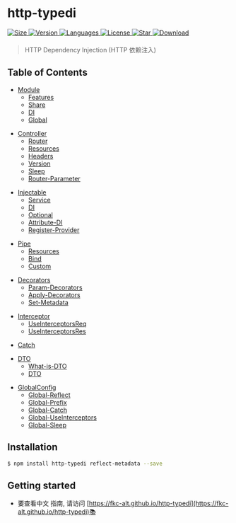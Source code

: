 # http-typedi

<div class='package-flex' style='margin-bottom: 20px'>
  <a href='https://www.npmjs.com/package/http-typedi' target='_blank'>
    <img src="https://img.shields.io/bundlephobia/minzip/http-typedi/latest" alt="Size" />
  </a>
  <a href="https://www.npmjs.com/package/http-typedi">
    <img src="https://img.shields.io/npm/v/http-typedi" alt="Version" />
  </a>
  <a href='https://www.npmjs.com/package/http-typedi'>
    <img src='https://img.shields.io/github/languages/top/fkc-alt/http-typedi' alt='Languages' />
  </a>
  <a href='https://www.npmjs.com/package/http-typedi' target='_blank'>
    <img src='https://img.shields.io/npm/l/http-typedi' alt='License' />
  </a>
  <a href='https://github.com/fkc-alt/http-typedi' target='_blank'>
    <img src='https://img.shields.io/github/stars/fkc-alt' alt='Star' />
  </a>
  <a href='https://www.npmjs.com/package/http-typedi' target='_blank'>
    <img src='https://img.shields.io/npm/dm/http-typedi' alt='Download' />
  </a>
</div>

> HTTP Dependency Injection (HTTP 依赖注入)

## Table of Contents

- [Module](https://fkc-alt.github.io/http-typedi/guide/module/)
  - [Features](https://fkc-alt.github.io/http-typedi/guide/module/features)
  - [Share](https://fkc-alt.github.io/http-typedi/guide/module/share)
  - [DI](https://fkc-alt.github.io/http-typedi/guide/module/dependency-injection)
  - [Global](https://fkc-alt.github.io/http-typedi/guide/module/global)
+ [Controller](https://fkc-alt.github.io/http-typedi/guide/controller/)
  - [Router](https://fkc-alt.github.io/http-typedi/guide/controller/router)
  - [Resources](https://fkc-alt.github.io/http-typedi/guide/controller/resources)
  - [Headers](https://fkc-alt.github.io/http-typedi/guide/controller/headers)
  - [Version](https://fkc-alt.github.io/http-typedi/guide/controller/version)
  - [Sleep](https://fkc-alt.github.io/http-typedi/guide/controller/sleep)
  - [Router-Parameter](https://fkc-alt.github.io/http-typedi/guide/controller/router-parameter)
* [Injectable](https://fkc-alt.github.io/http-typedi/guide/provider/)
  - [Service](https://fkc-alt.github.io/http-typedi/guide/provider/service)
  - [DI](https://fkc-alt.github.io/http-typedi/guide/provider/dependency-injection)
  - [Optional](https://fkc-alt.github.io/http-typedi/guide/provider/optional)
  - [Attribute-DI](https://fkc-alt.github.io/http-typedi/guide/provider/attribute-di)
  - [Register-Provider](https://fkc-alt.github.io/http-typedi/guide/provider/register-provider)
- [Pipe](https://fkc-alt.github.io/http-typedi/guide/pipe/)
  - [Resources](https://fkc-alt.github.io/http-typedi/guide/pipe/resources)
  - [Bind](https://fkc-alt.github.io/http-typedi/guide/pipe/bind)
  - [Custom](https://fkc-alt.github.io/http-typedi/guide/pipe/custom)
+ [Decorators](https://fkc-alt.github.io/http-typedi/guide/decorators/Param-decorators)
  + [Param-Decorators](https://fkc-alt.github.io/http-typedi/guide/decorators/Param-decorators)
  + [Apply-Decorators](https://fkc-alt.github.io/http-typedi/guide/decorators/apply-decorators)
  + [Set-Metadata](https://fkc-alt.github.io/http-typedi/guide/decorators/set-metadata)
- [Interceptor](https://fkc-alt.github.io/http-typedi/guide/interceptor)
  - [UseInterceptorsReq](https://fkc-alt.github.io/http-typedi/guide/interceptor/use-interceptors-req)
  - [UseInterceptorsRes](https://fkc-alt.github.io/http-typedi/guide/interceptor/use-interceptors-res)
* [Catch](https://fkc-alt.github.io/http-typedi/guide/catch)
+ [DTO](https://fkc-alt.github.io/http-typedi/guide/support/what-is-dto)
  + [What-is-DTO](https://fkc-alt.github.io/http-typedi/guide/support/what-is-dto)
  + [DTO](https://fkc-alt.github.io/http-typedi/guide/support/dto)
- [GlobalConfig](https://fkc-alt.github.io/http-typedi/guide/global-config/)
  - [Global-Reflect](https://fkc-alt.github.io/http-typedi/guide/global-config/route-reflect)
  - [Global-Prefix](https://fkc-alt.github.io/http-typedi/guide/global-config/prefix)
  - [Global-Catch](https://fkc-alt.github.io/http-typedi/guide/global-config/catch)
  - [Global-UseInterceptors](https://fkc-alt.github.io/http-typedi/guide/global-config/use-interceptors)
  - [Global-Sleep](https://fkc-alt.github.io/http-typedi/guide/global-config/sleep)
  

## Installation

```sh
$ npm install http-typedi reflect-metadata --save
```

## Getting started
- 要查看中文 指南, 请访问 [https://fkc-alt.github.io/http-typedi](https://fkc-alt.github.io/http-typedi)📚
